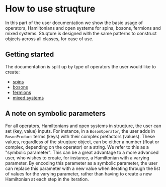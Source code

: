 # How to use struqture

In this part of the user documentation we show the basic usage of operators, Hamiltonians and open systems for spins, bosons, fermions and mixed systems.
Stuqture is designed with the same patterns to construct objects across all classes, for ease of use.

## Getting started

The documentation is split up by type of operators the user would like to create:

* [spins](./spins.md)
* [bosons](./bosons.md)
* [fermions](./fermions.md)
* [mixed systems](./mixed_systems.md)

## A note on symbolic parameters

For all operators, Hamiltonians and open systems in struqture, the user can set (key, value) inputs. For instance, in a `BosonOperator`, the user adds in `BosonProduct` terms (keys) with their complex prefactors (values). These values, regardless of the struqture object, can be either a number (float or complex, depending on the operator) or a string. We refer to this as a "symbolic parameter". This can be a great advantage to a more advanced user, who wishes to create, for instance, a Hamiltonian with a varying parameter. By encoding this parameter as a symbolic parameter, the user can replace this parameter with a new value when iterating through the list of values for the varying parameter, rather than having to create a new Hamiltonian at each step in the iteration.
